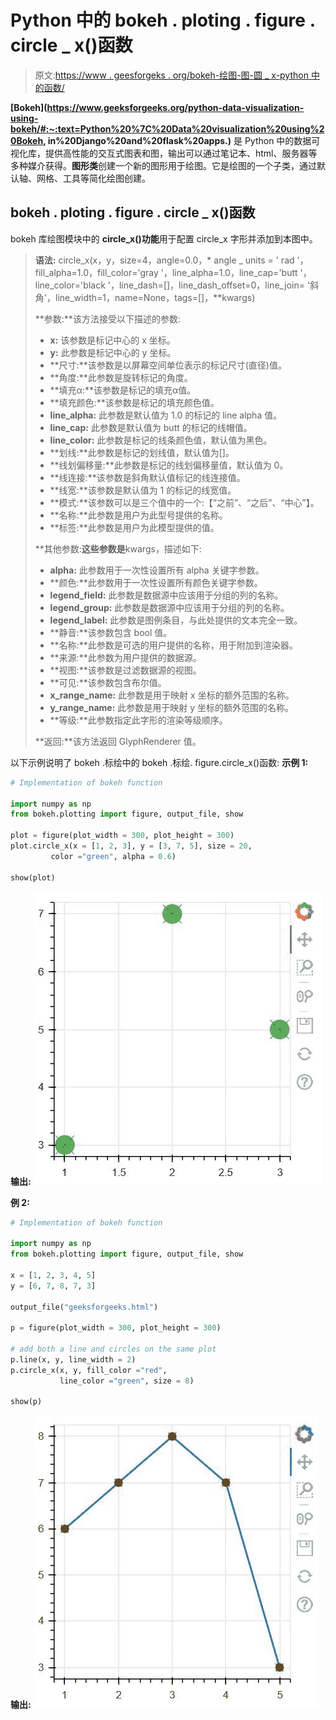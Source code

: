 # Python 中的 bokeh . ploting . figure . circle _ x()函数

> 原文:[https://www . geesforgeks . org/bokeh-绘图-图-圆 _ x-python 中的函数/](https://www.geeksforgeeks.org/bokeh-plotting-figure-circle_x-function-in-python/)

**[Bokeh](https://www.geeksforgeeks.org/python-data-visualization-using-bokeh/#:~:text=Python%20%7C%20Data%20visualization%20using%20Bokeh, in%20Django%20and%20flask%20apps.)** 是 Python 中的数据可视化库，提供高性能的交互式图表和图，输出可以通过笔记本、html、服务器等多种媒介获得。**图形类**创建一个新的图形用于绘图。它是绘图的一个子类，通过默认轴、网格、工具等简化绘图创建。

## bokeh . ploting . figure . circle _ x()函数

bokeh 库绘图模块中的 **circle_x()功能**用于配置 circle_x 字形并添加到本图中。

> **语法:** circle_x(x，y，size=4，angle=0.0，* angle _ units = ' rad '，fill_alpha=1.0，fill_color='gray '，line_alpha=1.0，line_cap='butt '，line_color='black '，line_dash=[]，line_dash_offset=0，line_join= '斜角'，line_width=1，name=None，tags=[]，**kwargs)
> 
> **参数:**该方法接受以下描述的参数:
> 
> *   **x:** 该参数是标记中心的 x 坐标。
> *   **y:** 此参数是标记中心的 y 坐标。
> *   **尺寸:**该参数是以屏幕空间单位表示的标记尺寸(直径)值。
> *   **角度:**此参数是旋转标记的角度。
> *   **填充α:**该参数是标记的填充α值。
> *   **填充颜色:**该参数是标记的填充颜色值。
> *   **line_alpha:** 此参数是默认值为 1.0 的标记的 line alpha 值。
> *   **line_cap:** 此参数是默认值为 butt 的标记的线帽值。
> *   **line_color:** 此参数是标记的线条颜色值，默认值为黑色。
> *   **划线:**此参数是标记的划线值，默认值为[]。
> *   **线划偏移量:**此参数是标记的线划偏移量值，默认值为 0。
> *   **线连接:**该参数是斜角默认值标记的线连接值。
> *   **线宽:**该参数是默认值为 1 的标记的线宽值。
> *   **模式:**该参数可以是三个值中的一个:【“之前”、“之后”、“中心”】。
> *   **名称:**此参数是用户为此型号提供的名称。
> *   **标签:**此参数是用户为此模型提供的值。
> 
> **其他参数:**这些参数是**kwargs，描述如下:
> 
> *   **alpha:** 此参数用于一次性设置所有 alpha 关键字参数。
> *   **颜色:**此参数用于一次性设置所有颜色关键字参数。
> *   **legend_field:** 此参数是数据源中应该用于分组的列的名称。
> *   **legend_group:** 此参数是数据源中应该用于分组的列的名称。
> *   **legend_label:** 此参数是图例条目，与此处提供的文本完全一致。
> *   **静音:**该参数包含 bool 值。
> *   **名称:**此参数是可选的用户提供的名称，用于附加到渲染器。
> *   **来源:**此参数为用户提供的数据源。
> *   **视图:**该参数是过滤数据源的视图。
> *   **可见:**该参数包含布尔值。
> *   **x_range_name:** 此参数是用于映射 x 坐标的额外范围的名称。
> *   **y_range_name:** 此参数是用于映射 y 坐标的额外范围的名称。
> *   **等级:**此参数指定此字形的渲染等级顺序。
> 
> **返回:**该方法返回 GlyphRenderer 值。

以下示例说明了 bokeh .标绘中的 bokeh .标绘. figure.circle_x()函数:
**示例 1:**

```py
# Implementation of bokeh function

import numpy as np 
from bokeh.plotting import figure, output_file, show

plot = figure(plot_width = 300, plot_height = 300)
plot.circle_x(x = [1, 2, 3], y = [3, 7, 5], size = 20,
         color ="green", alpha = 0.6)

show(plot)
```

**输出:**
![](img/38f08e4fb4b6dfe5027426e2f94d3d7d.png)

**例 2:**

```py
# Implementation of bokeh function

import numpy as np 
from bokeh.plotting import figure, output_file, show

x = [1, 2, 3, 4, 5]
y = [6, 7, 8, 7, 3]

output_file("geeksforgeeks.html")

p = figure(plot_width = 300, plot_height = 300)

# add both a line and circles on the same plot
p.line(x, y, line_width = 2)
p.circle_x(x, y, fill_color ="red",
           line_color ="green", size = 8)

show(p)
```

**输出:**
![](img/13d8e68a8aadbf36166b667a3f280e72.png)